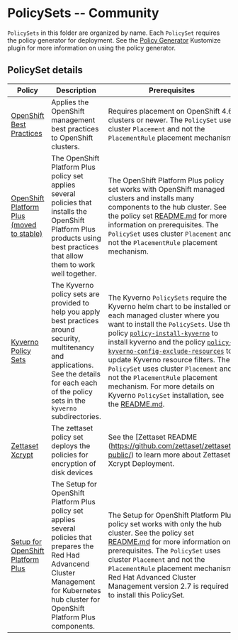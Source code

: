# PolicySets -- Community

`PolicySets` in this folder are organized by name. Each `PolicySet` requires the policy generator for deployment.
See the [Policy Generator](https://github.com/stolostron/policy-generator-plugin) Kustomize plugin for more information
on using the policy generator.

## PolicySet details

Policy  | Description | Prerequisites
------- | ----------- | -------------
[OpenShift Best Practices](./ocp-best-practices) | Applies the OpenShift management best practices to OpenShift clusters. | Requires placement on OpenShift 4.6 clusters or newer. The `PolicySet` uses cluster `Placement` and not the `PlacementRule` placement mechanism.
[OpenShift Platform Plus (moved to stable)](../stable/openshift-plus) | The OpenShift Platform Plus policy set applies several policies that installs the OpenShift Platform Plus products using best practices that allow them to work well together. | The OpenShift Platform Plus policy set works with OpenShift managed clusters and installs many components to the hub cluster. See the policy set [README.md](../stable/openshift-plus/README.md) for more information on prerequisites. The `PolicySet` uses cluster `Placement` and not the `PlacementRule` placement mechanism.
[Kyverno Policy Sets](./kyverno) | The Kyverno policy sets are provided to help you apply best practices around security, multitenancy and applications. See the details for each each of the policy sets in the `kyverno` subdirectories. | The Kyverno `PolicySets` require the Kyverno helm chart to be installed on each managed cluster where you want to install the `PolicySets`.  Use the policy [`policy-install-kyverno`](https://raw.githubusercontent.com/stolostron/policy-collection/main/community/CM-Configuration-Management/policy-install-kyverno.yaml) to install kyverno and the policy [`policy-kyverno-config-exclude-resources`](https://raw.githubusercontent.com/stolostron/policy-collection/main/community/CM-Configuration-Management/policy-kyverno-config-exclude-resources.yaml) to update Kyverno resource filters. The `PolicySet` uses cluster `Placement` and not the `PlacementRule` placement mechanism.  For more details on Kyverno `PolicySet` installation, see the [README.md](./kyverno/README.md).
[Zettaset Xcrypt](./zts-xcrypt) |The zettaset policy set  deploys the policies for encryption of disk devices| See the [Zettaset README (https://github.com/zettaset/zettaset-public/) to learn more about Zettaset Xcrypt Deployment.
[Setup for OpenShift Platform Plus](./openshift-plus-setup) | The Setup for OpenShift Platform Plus policy set applies several policies that prepares the Red Had Advancend Cluster Management for Kubernetes hub cluster for OpenShift Platform Plus components. | The Setup for OpenShift Platform Plus policy set works with only the hub cluster. See the policy set [README.md](./openshift-plus-setup/README.md) for more information on prerequisites. The `PolicySet` uses cluster `Placement` and not the `PlacementRule` placement mechanism. Red Hat Advanced Cluster Management version 2.7 is required to install this PolicySet.
